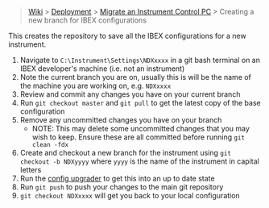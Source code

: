 > [Wiki](Home) > [Deployment](Deployment) > [Migrate an Instrument Control PC](Migrate-an-Instrument-Control-PC) > Creating a new branch for IBEX configurations

This creates the repository to save all the IBEX configurations for a new instrument.

1. Navigate to `C:\Instrument\Settings\NDXxxxx` in a git bash terminal on an IBEX developer's machine (i.e. not an instrument)
1. Note the current branch you are on, usually this is will be the name of the machine you are working on, e.g. `NDXxxxx`
1. Review and commit any changes you have on your current branch
1. Run `git checkout master` and `git pull` to get the latest copy of the base configuration
1. Remove any uncommitted changes you have on your branch
    * NOTE: This may delete some uncommitted changes that you may wish to keep. Ensure these are all committed before running  `git clean -fdx`
1. Create and checkout a new branch for the instrument using `git checkout -b NDXyyyy` where `yyyy` is the name of the instrument in capital letters
1. Run the [config upgrader](https://github.com/ISISComputingGroup/ibex_developers_manual/wiki/Config-Upgrader) to get this into an up to date state
1. Run `git push` to push your changes to the main git repository
1. `git checkout NDXxxxx` will get you back to your local configuration